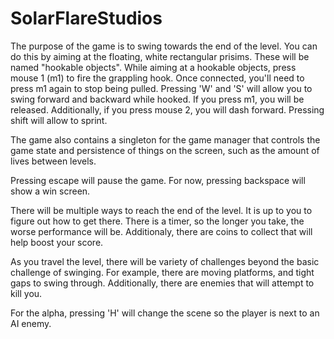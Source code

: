 # SolarFlareStudios

The purpose of the game is to swing towards the end of the level. You can do this by aiming at the floating, white rectangular prisims. These will be named "hookable objects". While aiming at a hookable objects, press mouse 1 (m1) to fire the grappling hook. Once connected, you'll need to press m1 again to stop being pulled. Pressing 'W' and 'S' will allow you to swing forward and backward while hooked. If you press m1, you will be released. Additionally, if you press mouse 2, you will dash forward. Pressing shift will allow to sprint.

The game also contains a singleton for the game manager that controls the game state and persistence of things on the screen, such as the amount of lives between levels.

Pressing escape will pause the game. For now, pressing backspace will show a win screen.

There will be multiple ways to reach the end of the level. It is up to you to figure out how to get there. There is a timer, so the longer you take, the worse performance will be. Additionaly, there are coins to collect that will help boost your score.

As you travel the level, there will be variety of challenges beyond the basic challenge of swinging. For example, there are moving platforms, and tight gaps to swing through. Additionally, there are enemies that will attempt to kill you.

For the alpha, pressing 'H' will change the scene so the player is next to an AI enemy.
